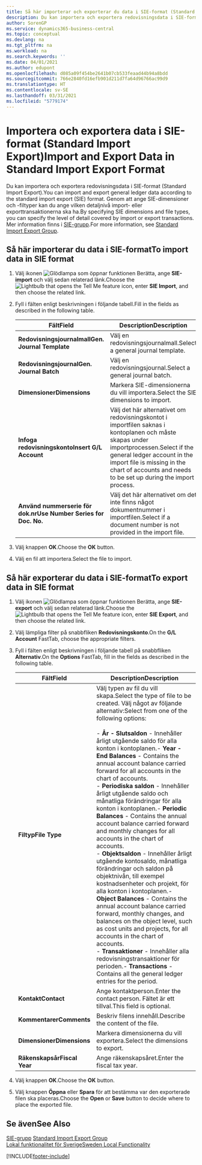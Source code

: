 ```yaml
---
title: Så här importerar och exporterar du data i SIE-format (Standard Import Export)
description: Du kan importera och exportera redovisningsdata i SIE-format (Standard Import Export).
author: SorenGP
ms.service: dynamics365-business-central
ms.topic: conceptual
ms.devlang: na
ms.tgt_pltfrm: na
ms.workload: na
ms.search.keywords: ''
ms.date: 04/01/2021
ms.author: edupont
ms.openlocfilehash: d085a09f454be2641b07cb533feaad44b94a8bdd
ms.sourcegitcommit: 766e2840fd16efb901d211d7fa64d96766ac99d9
ms.translationtype: HT
ms.contentlocale: sv-SE
ms.lasthandoff: 03/31/2021
ms.locfileid: "5779174"
---
```

# <a name="import-and-export-data-in-standard-import-export-format"></a><span data-ttu-id="0a828-103">Importera och exportera data i SIE-format (Standard Import Export)</span><span class="sxs-lookup"><span data-stu-id="0a828-103">Import and Export Data in Standard Import Export Format</span></span>
<span data-ttu-id="0a828-104">Du kan importera och exportera redovisningsdata i SIE-format (Standard Import Export).</span><span class="sxs-lookup"><span data-stu-id="0a828-104">You can import and export general ledger data according to the standard import export (SIE) format.</span></span> <span data-ttu-id="0a828-105">Genom att ange SIE-dimensioner och -filtyper kan du ange vilken detaljnivå import- eller exporttransaktionerna ska ha.</span><span class="sxs-lookup"><span data-stu-id="0a828-105">By specifying SIE dimensions and file types, you can specify the level of detail covered by import or export transactions.</span></span> <span data-ttu-id="0a828-106">Mer information finns i [SIE-grupp](https://go.microsoft.com/fwlink/?LinkID=164870&clcid=0x41d).</span><span class="sxs-lookup"><span data-stu-id="0a828-106">For more information, see [Standard Import Export Group](https://go.microsoft.com/fwlink/?LinkID=164870&clcid=0x41d).</span></span>  

## <a name="to-import-data-in-sie-format"></a><span data-ttu-id="0a828-107">Så här importerar du data i SIE-format</span><span class="sxs-lookup"><span data-stu-id="0a828-107">To import data in SIE format</span></span>  

1.  <span data-ttu-id="0a828-108">Välj ikonen ![Glödlampa som öppnar funktionen Berätta](../../media/ui-search/search_small.png "Berätta vad du vill göra"), ange **SIE-import** och välj sedan relaterad länk.</span><span class="sxs-lookup"><span data-stu-id="0a828-108">Choose the ![Lightbulb that opens the Tell Me feature](../../media/ui-search/search_small.png "Tell me what you want to do") icon, enter **SIE Import**, and then choose the related link.</span></span>  
2.  <span data-ttu-id="0a828-109">Fyll i fälten enligt beskrivningen i följande tabell.</span><span class="sxs-lookup"><span data-stu-id="0a828-109">Fill in the fields as described in the following table.</span></span>  

    |<span data-ttu-id="0a828-110">Fält</span><span class="sxs-lookup"><span data-stu-id="0a828-110">Field</span></span>|<span data-ttu-id="0a828-111">Description</span><span class="sxs-lookup"><span data-stu-id="0a828-111">Description</span></span>|  
    |---------------------------------|---------------------------------------|  
    |<span data-ttu-id="0a828-112">**Redovisningsjournalmall**</span><span class="sxs-lookup"><span data-stu-id="0a828-112">**Gen. Journal Template**</span></span>|<span data-ttu-id="0a828-113">Välj en redovisningsjournalmall.</span><span class="sxs-lookup"><span data-stu-id="0a828-113">Select a general journal template.</span></span>|  
    |<span data-ttu-id="0a828-114">**Redovisningsjournal**</span><span class="sxs-lookup"><span data-stu-id="0a828-114">**Gen. Journal Batch**</span></span>|<span data-ttu-id="0a828-115">Välj en redovisningsjournal.</span><span class="sxs-lookup"><span data-stu-id="0a828-115">Select a general journal batch.</span></span>|  
    |<span data-ttu-id="0a828-116">**Dimensioner**</span><span class="sxs-lookup"><span data-stu-id="0a828-116">**Dimensions**</span></span>|<span data-ttu-id="0a828-117">Markera SIE-dimensionerna du vill importera.</span><span class="sxs-lookup"><span data-stu-id="0a828-117">Select the SIE dimensions to import.</span></span>|  
    |<span data-ttu-id="0a828-118">**Infoga redovisningskonto**</span><span class="sxs-lookup"><span data-stu-id="0a828-118">**Insert G/L Account**</span></span>|<span data-ttu-id="0a828-119">Välj det här alternativet om redovisningskontot i importfilen saknas i kontoplanen och måste skapas under importprocessen.</span><span class="sxs-lookup"><span data-stu-id="0a828-119">Select if the general ledger account in the import file is missing in the chart of accounts and needs to be set up during the import process.</span></span>|  
    |<span data-ttu-id="0a828-120">**Använd nummerserie för dok.nr**</span><span class="sxs-lookup"><span data-stu-id="0a828-120">**Use Number Series for Doc. No.**</span></span>|<span data-ttu-id="0a828-121">Välj det här alternativet om det inte finns något dokumentnummer i importfilen.</span><span class="sxs-lookup"><span data-stu-id="0a828-121">Select if a document number is not provided in the import file.</span></span>|  

3. <span data-ttu-id="0a828-122">Välj knappen **OK**.</span><span class="sxs-lookup"><span data-stu-id="0a828-122">Choose the **OK** button.</span></span>
4. <span data-ttu-id="0a828-123">Välj en fil att importera.</span><span class="sxs-lookup"><span data-stu-id="0a828-123">Select the file to import.</span></span>  

## <a name="to-export-data-in-sie-format"></a><span data-ttu-id="0a828-124">Så här exporterar du data i SIE-format</span><span class="sxs-lookup"><span data-stu-id="0a828-124">To export data in SIE format</span></span>  

1.  <span data-ttu-id="0a828-125">Välj ikonen ![Glödlampa som öppnar funktionen Berätta](../../media/ui-search/search_small.png "Berätta vad du vill göra"), ange **SIE-export** och välj sedan relaterad länk.</span><span class="sxs-lookup"><span data-stu-id="0a828-125">Choose the ![Lightbulb that opens the Tell Me feature](../../media/ui-search/search_small.png "Tell me what you want to do") icon, enter **SIE Export**, and then choose the related link.</span></span>  
2.  <span data-ttu-id="0a828-126">Välj lämpliga filter på snabbfliken **Redovisningskonto**.</span><span class="sxs-lookup"><span data-stu-id="0a828-126">On the **G/L Account** FastTab, choose the appropriate filters.</span></span>  
3.  <span data-ttu-id="0a828-127">Fyll i fälten enligt beskrivningen i följande tabell på snabbfliken **Alternativ**.</span><span class="sxs-lookup"><span data-stu-id="0a828-127">On the **Options** FastTab, fill in the fields as described in the following table.</span></span>  

    |<span data-ttu-id="0a828-128">Fält</span><span class="sxs-lookup"><span data-stu-id="0a828-128">Field</span></span>|<span data-ttu-id="0a828-129">Description</span><span class="sxs-lookup"><span data-stu-id="0a828-129">Description</span></span>|  
    |---------------------------------|---------------------------------------|  
    |<span data-ttu-id="0a828-130">**Filtyp**</span><span class="sxs-lookup"><span data-stu-id="0a828-130">**File Type**</span></span>|<span data-ttu-id="0a828-131">Välj typen av fil du vill skapa.</span><span class="sxs-lookup"><span data-stu-id="0a828-131">Select the type of file to be created.</span></span> <span data-ttu-id="0a828-132">Välj något av följande alternativ:</span><span class="sxs-lookup"><span data-stu-id="0a828-132">Select from one of the following options:</span></span><br /><br /> <span data-ttu-id="0a828-133">-   **År - Slutsaldon** - Innehåller årligt utgående saldo för alla konton i kontoplanen.</span><span class="sxs-lookup"><span data-stu-id="0a828-133">-   **Year - End Balances** - Contains the annual account balance carried forward for all accounts in the chart of accounts.</span></span><br /><span data-ttu-id="0a828-134">-   **Periodiska saldon** - Innehåller årligt utgående saldo och månatliga förändringar för alla konton i kontoplanen.</span><span class="sxs-lookup"><span data-stu-id="0a828-134">-   **Periodic Balances** - Contains the annual account balance carried forward and monthly changes for all accounts in the chart of accounts.</span></span><br /><span data-ttu-id="0a828-135">-   **Objektsaldon** - Innehåller årligt utgående kontosaldo, månatliga förändringar och saldon på objektnivån, till exempel kostnadsenheter och projekt, för alla konton i kontoplanen.</span><span class="sxs-lookup"><span data-stu-id="0a828-135">-   **Object Balances** - Contains the annual account balance carried forward, monthly changes, and balances on the object level, such as cost units and projects, for all accounts in the chart of accounts.</span></span><br /><span data-ttu-id="0a828-136">-   **Transaktioner** - Innehåller alla redovisningstransaktioner för perioden.</span><span class="sxs-lookup"><span data-stu-id="0a828-136">-   **Transactions** - Contains all the general ledger entries for the period.</span></span>|  
    |<span data-ttu-id="0a828-137">**Kontakt**</span><span class="sxs-lookup"><span data-stu-id="0a828-137">**Contact**</span></span>|<span data-ttu-id="0a828-138">Ange kontaktperson.</span><span class="sxs-lookup"><span data-stu-id="0a828-138">Enter the contact person.</span></span> <span data-ttu-id="0a828-139">Fältet är ett tillval.</span><span class="sxs-lookup"><span data-stu-id="0a828-139">This field is optional.</span></span>|  
    |<span data-ttu-id="0a828-140">**Kommentarer**</span><span class="sxs-lookup"><span data-stu-id="0a828-140">**Comments**</span></span>|<span data-ttu-id="0a828-141">Beskriv filens innehåll.</span><span class="sxs-lookup"><span data-stu-id="0a828-141">Describe the content of the file.</span></span>|  
    |<span data-ttu-id="0a828-142">**Dimensioner**</span><span class="sxs-lookup"><span data-stu-id="0a828-142">**Dimensions**</span></span>|<span data-ttu-id="0a828-143">Markera dimensionerna du vill exportera.</span><span class="sxs-lookup"><span data-stu-id="0a828-143">Select the dimensions to export.</span></span>|  
    |<span data-ttu-id="0a828-144">**Räkenskapsår**</span><span class="sxs-lookup"><span data-stu-id="0a828-144">**Fiscal Year**</span></span>|<span data-ttu-id="0a828-145">Ange räkenskapsåret.</span><span class="sxs-lookup"><span data-stu-id="0a828-145">Enter the fiscal tax year.</span></span>|

4. <span data-ttu-id="0a828-146">Välj knappen **OK**.</span><span class="sxs-lookup"><span data-stu-id="0a828-146">Choose the **OK** button.</span></span>
5. <span data-ttu-id="0a828-147">Välj knappen **Öppna** eller **Spara** för att bestämma var den exporterade filen ska placeras.</span><span class="sxs-lookup"><span data-stu-id="0a828-147">Choose the **Open** or **Save** button to decide where to place the exported file.</span></span>

## <a name="see-also"></a><span data-ttu-id="0a828-148">Se även</span><span class="sxs-lookup"><span data-stu-id="0a828-148">See Also</span></span>  
 <span data-ttu-id="0a828-149">[SIE-grupp](https://go.microsoft.com/fwlink/?LinkID=164870&clcid=0x41d) </span><span class="sxs-lookup"><span data-stu-id="0a828-149">[Standard Import Export Group](https://go.microsoft.com/fwlink/?LinkID=164870&clcid=0x41d) </span></span>  
 [<span data-ttu-id="0a828-150">Lokal funktionalitet för Sverige</span><span class="sxs-lookup"><span data-stu-id="0a828-150">Sweden Local Functionality</span></span>](sweden-local-functionality.md)


[!INCLUDE[footer-include](../../includes/footer-banner.md)]